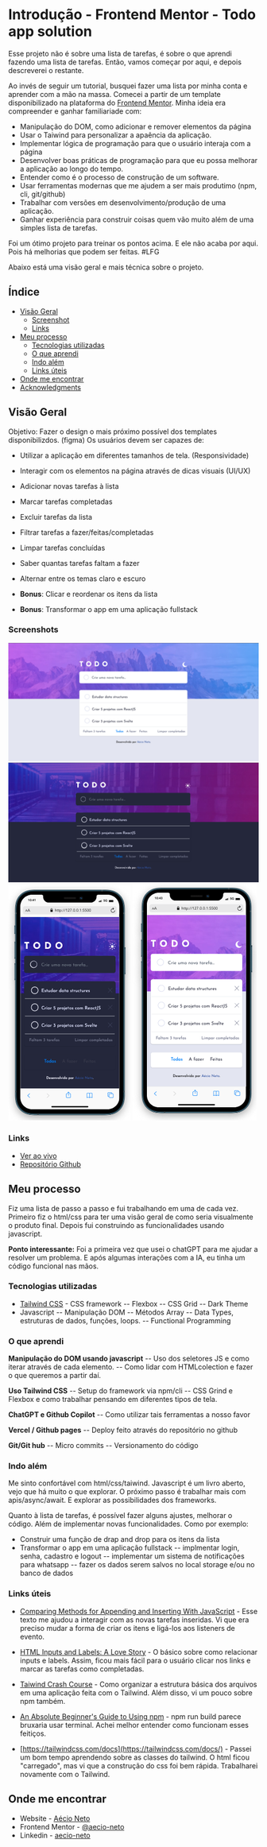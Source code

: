 # Introdução - Frontend Mentor - Todo app solution

Esse projeto não é sobre uma lista de tarefas, é sobre o que aprendi fazendo uma lista de tarefas. Então, vamos começar por aqui, e depois descreverei o restante. 

Ao invés de seguir um tutorial, busquei fazer uma lista por minha conta e aprender com a mão na massa. Comecei a partir de um template disponibilizado na plataforma do [Frontend Mentor](https://www.frontendmentor.io/challenges/todo-app-Su1_KokOW). Minha ideia era compreender e ganhar familiariade com: 

- Manipulação do DOM, como adicionar e remover elementos da página
- Usar o Taiwind para personalizar a apaência da aplicação. 
- Implementar lógica de programação para que o usuário interaja com a página
- Desenvolver boas práticas de programação para que eu possa melhorar a aplicação ao longo do tempo. 
- Entender como é o processo de construção de um software. 
- Usar ferramentas modernas que me ajudem a ser mais produtimo (npm, cli, git/github)
- Trabalhar com versões em desenvolvimento/produção de uma aplicação. 
- Ganhar experiência para construir coisas quem vão muito além de uma simples lista de tarefas. 

Foi um ótimo projeto para treinar os pontos acima. E ele não acaba por aqui. Pois há melhorias que podem ser feitas. #LFG 

Abaixo está uma visão geral e mais técnica sobre o projeto.

## Índice

- [Visão Geral](#visao-geral)
  - [Screenshot](#screenshots)
  - [Links](#links)
- [Meu processo](#meu-processo)
  - [Tecnologias utilizadas](#tecnologias-utilizadas)
  - [O que aprendi](#o-que-aprendi)
  - [Indo além](#indo-além)
  - [Links úteis](#links-úteis)
- [Onde me encontrar](#onde-me-encontrar)
- [Acknowledgments](#acknowledgments)

## Visão Geral

Objetivo: Fazer o design o mais próximo possível dos templates disponibilizdos. (figma)
Os usuários devem ser capazes de:

- Utilizar a aplicação em diferentes tamanhos de tela. (Responsividade)
- Interagir com os elementos na página através de dicas visuais (UI/UX)
- Adicionar novas tarefas à lista
- Marcar tarefas completadas
- Excluir tarefas da lista
- Filtrar tarefas a fazer/feitas/completadas
- Limpar tarefas concluídas
- Saber quantas tarefas faltam a fazer
- Alternar entre os temas claro e escuro

- **Bonus**: Clicar e reordenar os itens da lista
- **Bonus**: Transformar o app em uma aplicação fullstack

### Screenshots

![](images/print3%20Destop%20%20Light%20Mode.png)
![](images/print4%20Desktop%20Dark%20Mode.png)
![](images/print5%20Mobile%20Dark%20.png)
![](images/print6%20Mobile%20Light.png)

### Links

- [Ver ao vivo](https://todolist-tailwindcss.vercel.app/)
- [Repositório Github](https://github.com/aecio-neto/Portfolio/tree/main/3%20-%20intermediate/03%20-%20To-do%20List%202.0)

## Meu processo

Fiz uma lista de passo a passo e fui trabalhando em uma de cada vez. Primeiro fiz o html/css para ter uma visão geral de como seria visualmente o produto final. Depois fui construindo as funcionalidades usando javascript. 

**Ponto interessante:** Foi a primeira vez que usei o chatGPT para me ajudar a resolver um problema. E após algumas interações com a IA, eu tinha um código funcional nas mãos. 

### Tecnologias utilizadas

- [Tailwind CSS](https://tailwindcss.com/) - CSS framework
  -- Flexbox
  -- CSS Grid
  -- Dark Theme
- Javascript
  -- Manipulação DOM
  -- Métodos Array 
  -- Data Types, estruturas de dados, funções, loops.
  -- Functional Programming

### O que aprendi

**Manipulação do DOM usando javascript**
  -- Uso dos seletores JS e como iterar através de cada elemento. 
  -- Como lidar com HTMLcolection e fazer o que queremos a partir daí. 

**Uso Tailwind CSS**
-- Setup do framework via npm/cli
-- CSS Grind e Flexbox e como trabalhar pensando em diferentes tipos de tela. 

**ChatGPT e Github Copilot**
-- Como utilizar tais ferramentas a nosso favor

**Vercel / Github pages**
-- Deploy feito através do repositório no github

**Git/Git hub**
-- Micro commits
-- Versionamento do código

### Indo além

Me sinto confortável com html/css/taiwind. Javascript é um livro aberto, vejo que há muito o que explorar. O próximo passo é trabalhar mais com apis/async/await. E explorar as possibilidades dos frameworks. 

Quanto à lista de tarefas, é possível fazer alguns ajustes, melhorar o código. Além de implementar novas funcionalidades. Como por exemplo:

- Construir uma função de drap and drop para os itens da lista
- Transformar o app em uma aplicação fullstack
  -- implmentar login, senha, cadastro e logout
  -- implementar um sistema de notificações para whatsapp
  -- fazer os dados serem salvos no local storage e/ou no banco de dados

### Links úteis

- [Comparing Methods for Appending and Inserting With JavaScript](https://css-tricks.com/comparing-methods-for-appending-and-inserting-with-javascript/) - Esse texto me ajudou a interagir com as novas tarefas inseridas. Vi que era preciso mudar a forma de criar os itens e ligá-los aos listeners de evento. 

- [HTML Inputs and Labels: A Love Story](https://css-tricks.com/html-inputs-and-labels-a-love-story/) - O básico sobre como relacionar inputs e labels. Assim, ficou mais fácil para o usuário clicar nos links e marcar as tarefas como completadas. 

- [Taiwind Crash Course](https://www.youtube.com/watch?v=UBOj6rqRUME) - Como organizar a estrutura básica dos arquivos em uma aplicação feita com o Tailwind. Além disso, vi um pouco sobre npm também. 

- [An Absolute Beginner's Guide to Using npm](https://nodesource.com/blog/an-absolute-beginners-guide-to-using-npm/) - npm run build parece bruxaria usar terminal. Achei melhor entender como funcionam esses feitiços.  

- [https://tailwindcss.com/docs](https://tailwindcss.com/docs/) - Passei um bom tempo aprendendo sobre as classes do tailwind. O html ficou "carregado", mas vi que a construção do css foi bem rápida. Trabalharei novamente com o Tailwind. 

## Onde me encontrar

- Website - [Aécio Neto](aecioneto.com.br)
- Frontend Mentor - [@aecio-neto](https://www.frontendmentor.io/profile/aecio-neto)
- Linkedin - [aecio-neto](https://linkedin.com/in/aecio-neto)